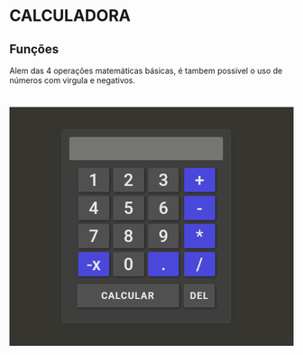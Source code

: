 # CALCULADORA

## Funções

<p>
    Alem das 4 operações matemáticas básicas, é tambem possivel o uso de números com virgula e negativos.
</p>

<h1 aling="center">
    <img alt="calculadora" title="calculadora" src="./git/calculadora.PNG"/>
</h1>
